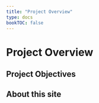 ```yaml
---
title: "Project Overview"
type: docs
bookTOC: false
---
```


# Project Overview
## Project Objectives

## About this site
